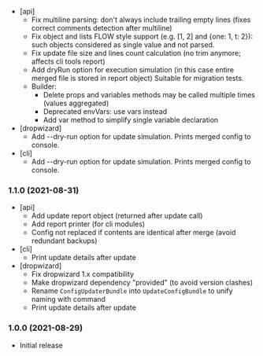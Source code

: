 * [api]
  - Fix multiline parsing: don't always include trailing empty lines (fixes correct comments detection after multiline)
  - Fix object and lists FLOW style support (e.g. [1, 2] and {one: 1, t: 2}): 
     such objects considered as single value and not parsed.
  - Fix update file size and lines count calculation (no trim anymore; affects cli tools report)
  - Add dryRun option for execution simulation (in this case entire merged file is stored in report object)
    Suitable for migration tests.
  - Builder:
    * Delete props and variables methods may be called multiple times (values aggregated)
    * Deprecated envVars: use vars instead
    * Add var method to simplify single variable declaration
* [dropwizard]
  - Add --dry-run option for update simulation. Prints merged config to console.
* [cli]
  - Add --dry-run option for update simulation. Prints merged config to console.

### 1.1.0 (2021-08-31)
* [api]
  - Add update report object (returned after update call)
  - Add report printer (for cli modules)
  - Config not replaced if contents are identical after merge (avoid redundant backups)
* [cli]
  - Print update details after update 
* [dropwizard]
  - Fix dropwizard 1.x compatibility
  - Make dropwizard dependency "provided" (to avoid version clashes)
  - Rename `ConfigUpdaterBundle` into `UpdateConfigBundle` to unify naming with command
  - Print update details after update

### 1.0.0 (2021-08-29)
* Initial release
